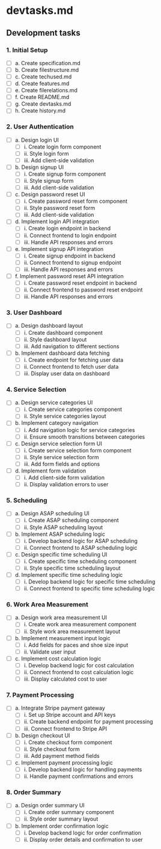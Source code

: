 # devtasks.md

## Development tasks

### 1. Initial Setup

- [ ] a. Create specification.md
- [ ] b. Create filestructure.md
- [ ] c. Create techused.md
- [ ] d. Create features.md
- [ ] e. Create filerelations.md
- [ ] f. Create README.md
- [ ] g. Create devtasks.md
- [ ] h. Create history.md

### 2. User Authentication

- [ ] a. Design login UI
  - [ ] i. Create login form component
  - [ ] ii. Style login form
  - [ ] iii. Add client-side validation
- [ ] b. Design signup UI
  - [ ] i. Create signup form component
  - [ ] ii. Style signup form
  - [ ] iii. Add client-side validation
- [ ] c. Design password reset UI
  - [ ] i. Create password reset form component
  - [ ] ii. Style password reset form
  - [ ] iii. Add client-side validation
- [ ] d. Implement login API integration
  - [ ] i. Create login endpoint in backend
  - [ ] ii. Connect frontend to login endpoint
  - [ ] iii. Handle API responses and errors
- [ ] e. Implement signup API integration
  - [ ] i. Create signup endpoint in backend
  - [ ] ii. Connect frontend to signup endpoint
  - [ ] iii. Handle API responses and errors
- [ ] f. Implement password reset API integration
  - [ ] i. Create password reset endpoint in backend
  - [ ] ii. Connect frontend to password reset endpoint
  - [ ] iii. Handle API responses and errors

### 3. User Dashboard

- [ ] a. Design dashboard layout
  - [ ] i. Create dashboard component
  - [ ] ii. Style dashboard layout
  - [ ] iii. Add navigation to different sections
- [ ] b. Implement dashboard data fetching
  - [ ] i. Create endpoint for fetching user data
  - [ ] ii. Connect frontend to fetch user data
  - [ ] iii. Display user data on dashboard

### 4. Service Selection

- [ ] a. Design service categories UI
  - [ ] i. Create service categories component
  - [ ] ii. Style service categories layout
- [ ] b. Implement category navigation
  - [ ] i. Add navigation logic for service categories
  - [ ] ii. Ensure smooth transitions between categories
- [ ] c. Design service selection form UI
  - [ ] i. Create service selection form component
  - [ ] ii. Style service selection form
  - [ ] iii. Add form fields and options
- [ ] d. Implement form validation
  - [ ] i. Add client-side form validation
  - [ ] ii. Display validation errors to user

### 5. Scheduling

- [ ] a. Design ASAP scheduling UI
  - [ ] i. Create ASAP scheduling component
  - [ ] ii. Style ASAP scheduling layout
- [ ] b. Implement ASAP scheduling logic
  - [ ] i. Develop backend logic for ASAP scheduling
  - [ ] ii. Connect frontend to ASAP scheduling logic
- [ ] c. Design specific time scheduling UI
  - [ ] i. Create specific time scheduling component
  - [ ] ii. Style specific time scheduling layout
- [ ] d. Implement specific time scheduling logic
  - [ ] i. Develop backend logic for specific time scheduling
  - [ ] ii. Connect frontend to specific time scheduling logic

### 6. Work Area Measurement

- [ ] a. Design work area measurement UI
  - [ ] i. Create work area measurement component
  - [ ] ii. Style work area measurement layout
- [ ] b. Implement measurement input logic
  - [ ] i. Add fields for paces and shoe size input
  - [ ] ii. Validate user input
- [ ] c. Implement cost calculation logic
  - [ ] i. Develop backend logic for cost calculation
  - [ ] ii. Connect frontend to cost calculation logic
  - [ ] iii. Display calculated cost to user

### 7. Payment Processing

- [ ] a. Integrate Stripe payment gateway
  - [ ] i. Set up Stripe account and API keys
  - [ ] ii. Create backend endpoint for payment processing
  - [ ] iii. Connect frontend to Stripe API
- [ ] b. Design checkout UI
  - [ ] i. Create checkout form component
  - [ ] ii. Style checkout form
  - [ ] iii. Add payment method fields
- [ ] c. Implement payment processing logic
  - [ ] i. Develop backend logic for handling payments
  - [ ] ii. Handle payment confirmations and errors

### 8. Order Summary

- [ ] a. Design order summary UI
  - [ ] i. Create order summary component
  - [ ] ii. Style order summary layout
- [ ] b. Implement order confirmation logic
  - [ ] i. Develop backend logic for order confirmation
  - [ ] ii. Display order details and confirmation to user
